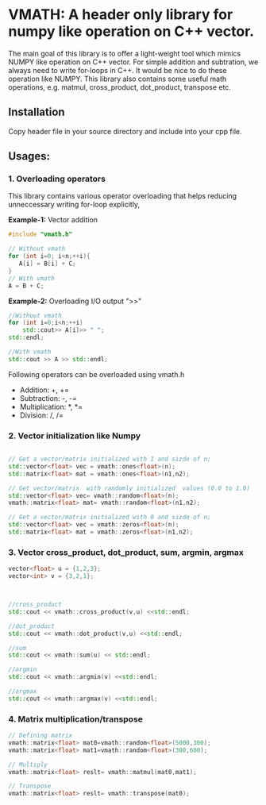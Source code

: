  # VMATH: A header only library for numpy like operation on C++ vector. 
 
The main goal of this library is to offer a light-weight tool which mimics NUMPY like operation on C++ vector. For simple addition and subtration, we always need to write for-loops in C++. It would be nice to do these operation like NUMPY. This library also contains some useful math operations, e.g. matmul, cross_product, dot_product, transpose etc. 
 
 ## Installation
 Copy header  file in your source directory and include into your cpp file. 
 
 ## Usages: 
 
 ### 1. Overloading operators
 
 This library contains various operator overloading that helps reducing unneccessary writing for-loop explicitly, 
 
 **Example-1:** Vector addition 
 ```cpp
 #include "vmath.h" 
 
 // Without vmath
 for (int i=0; i<n;++i){
    A[i] = B[i] + C; 
 }
 // With vmath
 A = B + C; 
 ```
 
 **Example-2:** Overloading I/O output ">>"
 ```cpp
 //Without vmath
 for (int i=0;i<n;++i)
     std::cout>> A[i]>> " ";
 std::endl; 
 
 //With vmath 
 std::cout >> A >> std::endl;
 ```
 
 Following operators can be overloaded using vmath.h
 + Addition: +, +=
 + Subtraction: -, -=
 + Multiplication: *, *=
 + Division: /, /=

### 2. Vector initialization like Numpy 

```cpp

// Get a vector/matrix initialized with 1 and sizde of n;
std::vector<float> vec = vmath::ones<float>(n); 
std::matrix<float> mat = vmath::ones<float>(n1,n2); 

// Get vector/matrix  with randomly initialized  values (0.0 to 1.0)
std::vector<float> vec= vmath::random<float>(n); 
vmath::matrix<float> mat= vmath::random<float>(n1,n2); 

// Get a vector/matrix initialized with 0 and sizde of n;
std::vector<float> vec = vmath::zeros<float>(n); 
std::matrix<float> mat = vmath::zeros<float>(n1,n2); 
```

### 3. Vector cross_product, dot_product, sum, argmin, argmax 
```cpp
vector<float> u = {1,2,3};
vector<int> v = {3,2,1};



//cross_product
std::cout << vmath::cross_product(v,u) <<std::endl;

//dot_product
std::cout << vmath::dot_product(v,u) <<std::endl;

//sum  
std::cout << vmath::sum(u) << std::endl; 

//argmin 
std::cout << vmath::argmin(v) <<std::endl;

//argmax
std::cout << vmath::argmax(v) <<std::endl;
```


### 4. Matrix multiplication/transpose

```cpp
// Defining matrix     
vmath::matrix<float> mat0=vmath::random<float>(5000,300);
vmath::matrix<float> mat1=vmath::random<float>(300,600);

// Multiply    
vmath::matrix<float> reslt= vmath::matmul(mat0,mat1);

// Transpose 
vmath::matrix<float> reslt= vmath::transpose(mat0);
```







